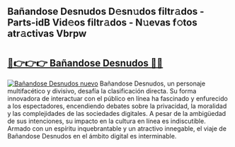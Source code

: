 ## Bañandose Desnudos D𝚎sn𝚞dos filtr𝚊dos - Parts-idB Vid𝚎os filtr𝚊dos - N𝚞evas f𝚘tos atr𝚊ctivas Vbrpw

# <h2><a href="http://mbden1e.tromn.icu/?c=Ba%c3%b1andose+Desnudos">🔗👉👉👉 Bañandose Desnudos 🔗🔗</a></h2>

[![Bañandose Desnudos nuevo](https://i.imgur.com/pEAQMta.gif)](http://mbden1e.tromn.icu/?c=Ba%c3%b1andose+Desnudos)
Bañandose Desnudos, un personaje multifacético y divisivo, desafía la clasificación directa. Su forma innovadora de interactuar con el público en línea ha fascinado y enfurecido a los espectadores, encendiendo debates sobre la privacidad, la moralidad y las complejidades de las sociedades digitales. A pesar de la ambigüedad de sus intenciones, su impacto en la cultura en línea es indiscutible. Armado con un espíritu inquebrantable y un atractivo innegable, el viaje de Bañandose Desnudos en el ámbito digital es interminable.
